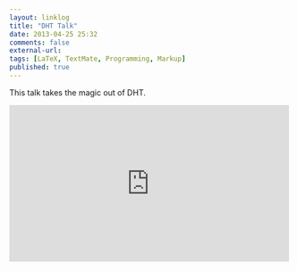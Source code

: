 ```yaml
---
layout: linklog
title: "DHT Talk"
date: 2013-04-25 25:32
comments: false
external-url: 
tags: [LaTeX, TextMate, Programming, Markup]
published: true
---
```


This talk takes the magic out of DHT.
<div class="flex-video"><iframe src="http://player.vimeo.com/video/56044595" width="500" height="281" frameborder="0" webkitAllowFullScreen mozallowfullscreen allowFullScreen></iframe></div>